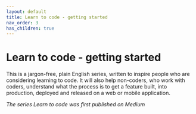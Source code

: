 ```yaml
---
layout: default
title: Learn to code - getting started
nav_order: 3
has_children: true
---
```


# Learn to code - getting started

This is a jargon-free, plain English series, written to inspire people who are considering learning to code.
It will also help non-coders, who work with coders, understand what the process is to get a feature built, into production, deployed and released on a web or mobile application.

_The series Learn to code was first published on Medium_
